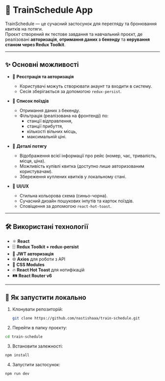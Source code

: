 # 🚆 TrainSchedule App

TrainSchedule — це сучасний застосунок для перегляду та бронювання квитків на потяги.  
Проєкт створений як тестове завдання та навчальний проєкт, де реалізовані **авторизація**, **отримання даних з бекенду** та **керування станом через Redux Toolkit**.

---

## ✨ Основні можливості

- 🔑 **Реєстрація та авторизація**

  - Користувачі можуть створювати акаунт та входити в систему.
  - Сесія зберігається за допомогою `redux-persist`.

- 🚆 **Список поїздів**

  - Отримання даних з бекенду.
  - Фільтрація (реалізована на фронтенді) по:
    - станції відправлення,
    - станції прибуття,
    - кількості вільних місць,
    - максимальній ціні.

- 🎫 **Деталі потягу**

  - Відображення всієї інформації про рейс (номер, час, тривалість, місця, ціна).
  - Можливість купівлі квитка (доступно лише авторизованим користувачам).
  - Збереження куплених квитків у локальному стані.

- 🎨 **UI/UX**
  - Стильна кольорова схема (синьо-чорна).
  - Сучасний дизайн пошукових інпутів та карток поїздів.
  - Сповіщення за допомогою `react-hot-toast`.

---

## 🛠 Використані технології

- ⚛️ **React**
- 🗄 **Redux Toolkit + redux-persist**
- 🔐 **JWT авторизація**
- 🌐 **Axios** для роботи з API
- 🎨 **CSS Modules**
- 🔥 **React Hot Toast** для нотифікацій
- 🛤 **React Router v6**

---

## 🚀 Як запустити локально

1. Клонувати репозиторій:

   ```bash
   git clone https://github.com/nastishaaa/train-schedule.git

   ```

2. Перейти в папку проєкту:

```bash
cd train-schedule
```

3. Встановити залежності:

```bash
npm install
```

4. Запустити застосунок:

```bash
npm run dev
```
